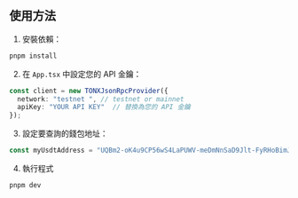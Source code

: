 ## 使用方法

1. 安裝依賴：
```bash
pnpm install
```

2. 在 `App.tsx` 中設定您的 API 金鑰：
```typescript
const client = new TONXJsonRpcProvider({
  network: "testnet ", // testnet or mainnet
  apiKey: "YOUR API KEY"  // 替換為您的 API 金鑰
});
```

3. 設定要查詢的錢包地址：
```typescript
const myUsdtAddress = "UQBm2-oK4u9CP56wS4LaPUWV-meDmNnSaD9Jlt-FyRHoBimJ";  // 替換為要查詢的地址
```

4. 執行程式
```bash
pnpm dev
```